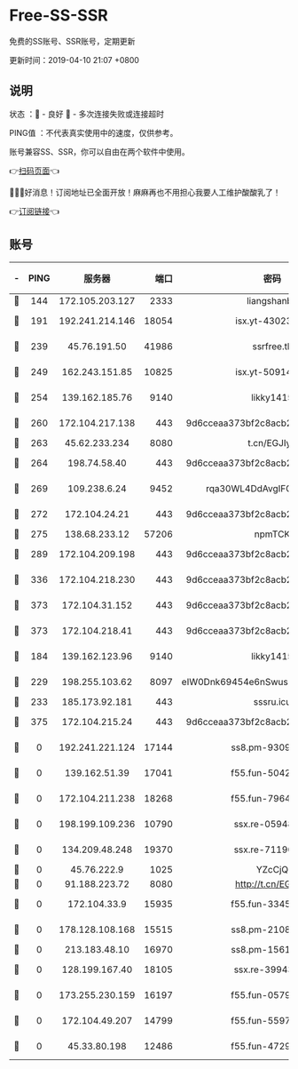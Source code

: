 # Free-SS-SSR

免费的SS账号、SSR账号，定期更新

更新时间：2019-04-10 21:07 +0800

## 说明

状态     ：🙂 - 良好 🙁 - 多次连接失败或连接超时

PING值   ：不代表真实使用中的速度，仅供参考。

账号兼容SS、SSR，你可以自由在两个软件中使用。

👉[扫码页面](https://liesauer.github.io/Free-SS-SSR/)👈

🎉🎉🎉好消息！订阅地址已全面开放！麻麻再也不用担心我要人工维护酸酸乳了！

👉[订阅链接](https://www.liesauer.net/yogurt/subscribe?ACCESS_TOKEN=DAYxR3mMaZAsaqUb)👈

## 账号

|-|PING|服务器|端口|密码|加密方式|区域|
|:----:|:----:|:-----:|-----:|:----:|:----:|:----:|
|🙂|144|172.105.203.127|2333|liangshanbo|chacha20|JP|
|🙂|191|192.241.214.146|18054|isx.yt-43023960|aes-256-cfb|US|
|🙂|239|45.76.191.50|41986|ssrfree.tk|aes-256-cfb|SG|
|🙂|249|162.243.151.85|10825|isx.yt-50914183|aes-256-cfb|US|
|🙂|254|139.162.185.76|9140|likky1415|aes-256-cfb|DE|
|🙂|260|172.104.217.138|443|9d6cceaa373bf2c8acb22e60b6a58be6|aes-256-cfb|US|
|🙂|263|45.62.233.234|8080|t.cn/EGJIyrl|rc4-md5|CA|
|🙂|264|198.74.58.40|443|9d6cceaa373bf2c8acb22e60b6a58be6|aes-256-cfb|US|
|🙂|269|109.238.6.24|9452|rqa30WL4DdAvgIFG6Fs3znzTa|aes-256-cfb|FR|
|🙂|272|172.104.24.21|443|9d6cceaa373bf2c8acb22e60b6a58be6|aes-256-cfb|US|
|🙂|275|138.68.233.12|57206|npmTCK|rc4-md5|US|
|🙂|289|172.104.209.198|443|9d6cceaa373bf2c8acb22e60b6a58be6|aes-256-cfb|US|
|🙂|336|172.104.218.230|443|9d6cceaa373bf2c8acb22e60b6a58be6|aes-256-cfb|US|
|🙂|373|172.104.31.152|443|9d6cceaa373bf2c8acb22e60b6a58be6|aes-256-cfb|US|
|🙂|373|172.104.218.41|443|9d6cceaa373bf2c8acb22e60b6a58be6|aes-256-cfb|US|
|🙂|184|139.162.123.96|9140|likky1415|aes-256-cfb|JP|
|🙂|229|198.255.103.62|8097|eIW0Dnk69454e6nSwuspv9DmS201tQ0D|aes-256-cfb|US|
|🙂|233|185.173.92.181|443|sssru.icu|rc4-md5|RU|
|🙂|375|172.104.215.24|443|9d6cceaa373bf2c8acb22e60b6a58be6|aes-256-cfb|US|
|🙁|0|192.241.221.124|17144|ss8.pm-93097895|aes-256-cfb|US|
|🙁|0|139.162.51.39|17041|f55.fun-50424161|aes-256-cfb|SG|
|🙁|0|172.104.211.238|18268|f55.fun-79645035|aes-256-cfb|US|
|🙁|0|198.199.109.236|10790|ssx.re-05948231|aes-256-cfb|US|
|🙁|0|134.209.48.248|19370|ssx.re-71190456|aes-256-cfb|US|
|🙁|0|45.76.222.9|1025|YZcCjQ|rc4-md5|JP|
|🙁|0|91.188.223.72|8080|http://t.cn/EGJIyrl|rc4-md5|RU|
|🙁|0|172.104.33.9|15935|f55.fun-33454458|aes-256-cfb|SG|
|🙁|0|178.128.108.168|15515|ss8.pm-21081633|aes-256-cfb|SG|
|🙁|0|213.183.48.10|16970|ss8.pm-15616359|rc4-md5|RU|
|🙁|0|128.199.167.40|18105|ssx.re-39943792|aes-256-cfb|SG|
|🙁|0|173.255.230.159|16197|f55.fun-05795895|aes-256-cfb|US|
|🙁|0|172.104.49.207|14799|f55.fun-55970849|aes-256-cfb|SG|
|🙁|0|45.33.80.198|12486|f55.fun-47295730|aes-256-cfb|US|
